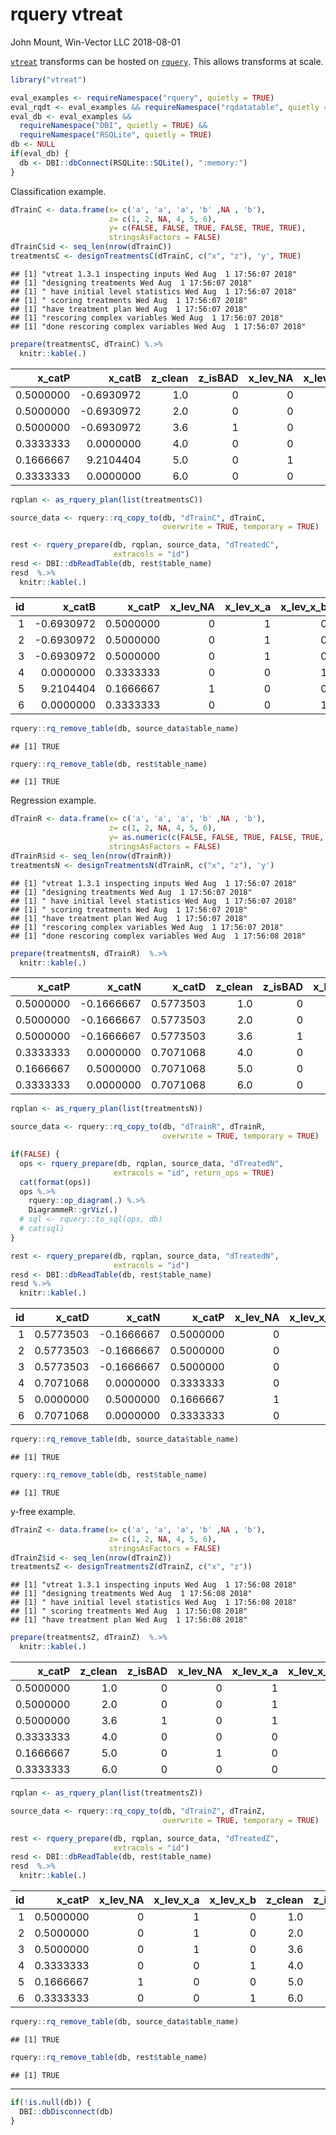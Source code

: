 rquery vtreat
================
John Mount, Win-Vector LLC
2018-08-01

[`vtreat`](https://github.com/WinVector/vtreat) transforms can be hosted on [`rquery`](https://github.com/WinVector/rquery). This allows transforms at scale.

``` r
library("vtreat")

eval_examples <- requireNamespace("rquery", quietly = TRUE)
eval_rqdt <- eval_examples && requireNamespace("rqdatatable", quietly = TRUE)
eval_db <- eval_examples &&
  requireNamespace("DBI", quietly = TRUE) &&
  requireNamespace("RSQLite", quietly = TRUE)
db <- NULL
if(eval_db) {
  db <- DBI::dbConnect(RSQLite::SQLite(), ":memory:")
}
```

Classification example.

``` r
dTrainC <- data.frame(x= c('a', 'a', 'a', 'b' ,NA , 'b'),
                      z= c(1, 2, NA, 4, 5, 6),
                      y= c(FALSE, FALSE, TRUE, FALSE, TRUE, TRUE),
                      stringsAsFactors = FALSE)
dTrainC$id <- seq_len(nrow(dTrainC))
treatmentsC <- designTreatmentsC(dTrainC, c("x", "z"), 'y', TRUE)
```

    ## [1] "vtreat 1.3.1 inspecting inputs Wed Aug  1 17:56:07 2018"
    ## [1] "designing treatments Wed Aug  1 17:56:07 2018"
    ## [1] " have initial level statistics Wed Aug  1 17:56:07 2018"
    ## [1] " scoring treatments Wed Aug  1 17:56:07 2018"
    ## [1] "have treatment plan Wed Aug  1 17:56:07 2018"
    ## [1] "rescoring complex variables Wed Aug  1 17:56:07 2018"
    ## [1] "done rescoring complex variables Wed Aug  1 17:56:07 2018"

``` r
prepare(treatmentsC, dTrainC) %.>%
  knitr::kable(.)
```

|    x\_catP|     x\_catB|  z\_clean|  z\_isBAD|  x\_lev\_NA|  x\_lev\_x\_a|  x\_lev\_x\_b| y     |
|----------:|-----------:|---------:|---------:|-----------:|-------------:|-------------:|:------|
|  0.5000000|  -0.6930972|       1.0|         0|           0|             1|             0| FALSE |
|  0.5000000|  -0.6930972|       2.0|         0|           0|             1|             0| FALSE |
|  0.5000000|  -0.6930972|       3.6|         1|           0|             1|             0| TRUE  |
|  0.3333333|   0.0000000|       4.0|         0|           0|             0|             1| FALSE |
|  0.1666667|   9.2104404|       5.0|         0|           1|             0|             0| TRUE  |
|  0.3333333|   0.0000000|       6.0|         0|           0|             0|             1| TRUE  |

``` r
rqplan <- as_rquery_plan(list(treatmentsC))
```

``` r
source_data <- rquery::rq_copy_to(db, "dTrainC", dTrainC,
                                  overwrite = TRUE, temporary = TRUE)

rest <- rquery_prepare(db, rqplan, source_data, "dTreatedC",
                       extracols = "id")
resd <- DBI::dbReadTable(db, rest$table_name)
resd  %.>%
  knitr::kable(.)
```

|   id|     x\_catB|    x\_catP|  x\_lev\_NA|  x\_lev\_x\_a|  x\_lev\_x\_b|    y|  z\_clean|  z\_isBAD|
|----:|-----------:|----------:|-----------:|-------------:|-------------:|----:|---------:|---------:|
|    1|  -0.6930972|  0.5000000|           0|             1|             0|    0|       1.0|         0|
|    2|  -0.6930972|  0.5000000|           0|             1|             0|    0|       2.0|         0|
|    3|  -0.6930972|  0.5000000|           0|             1|             0|    1|       3.6|         1|
|    4|   0.0000000|  0.3333333|           0|             0|             1|    0|       4.0|         0|
|    5|   9.2104404|  0.1666667|           1|             0|             0|    1|       5.0|         0|
|    6|   0.0000000|  0.3333333|           0|             0|             1|    1|       6.0|         0|

``` r
rquery::rq_remove_table(db, source_data$table_name)
```

    ## [1] TRUE

``` r
rquery::rq_remove_table(db, rest$table_name)
```

    ## [1] TRUE

Regression example.

``` r
dTrainR <- data.frame(x= c('a', 'a', 'a', 'b' ,NA , 'b'),
                      z= c(1, 2, NA, 4, 5, 6),
                      y= as.numeric(c(FALSE, FALSE, TRUE, FALSE, TRUE, TRUE)),
                      stringsAsFactors = FALSE)
dTrainR$id <- seq_len(nrow(dTrainR))
treatmentsN <- designTreatmentsN(dTrainR, c("x", "z"), 'y')
```

    ## [1] "vtreat 1.3.1 inspecting inputs Wed Aug  1 17:56:07 2018"
    ## [1] "designing treatments Wed Aug  1 17:56:07 2018"
    ## [1] " have initial level statistics Wed Aug  1 17:56:07 2018"
    ## [1] " scoring treatments Wed Aug  1 17:56:07 2018"
    ## [1] "have treatment plan Wed Aug  1 17:56:07 2018"
    ## [1] "rescoring complex variables Wed Aug  1 17:56:07 2018"
    ## [1] "done rescoring complex variables Wed Aug  1 17:56:08 2018"

``` r
prepare(treatmentsN, dTrainR)  %.>%
  knitr::kable(.)
```

|    x\_catP|     x\_catN|    x\_catD|  z\_clean|  z\_isBAD|  x\_lev\_NA|  x\_lev\_x\_a|  x\_lev\_x\_b|    y|
|----------:|-----------:|----------:|---------:|---------:|-----------:|-------------:|-------------:|----:|
|  0.5000000|  -0.1666667|  0.5773503|       1.0|         0|           0|             1|             0|    0|
|  0.5000000|  -0.1666667|  0.5773503|       2.0|         0|           0|             1|             0|    0|
|  0.5000000|  -0.1666667|  0.5773503|       3.6|         1|           0|             1|             0|    1|
|  0.3333333|   0.0000000|  0.7071068|       4.0|         0|           0|             0|             1|    0|
|  0.1666667|   0.5000000|  0.7071068|       5.0|         0|           1|             0|             0|    1|
|  0.3333333|   0.0000000|  0.7071068|       6.0|         0|           0|             0|             1|    1|

``` r
rqplan <- as_rquery_plan(list(treatmentsN))
```

``` r
source_data <- rquery::rq_copy_to(db, "dTrainR", dTrainR,
                                  overwrite = TRUE, temporary = TRUE)

if(FALSE) {
  ops <- rquery_prepare(db, rqplan, source_data, "dTreatedN",
                       extracols = "id", return_ops = TRUE)
  cat(format(ops))
  ops %.>%
    rquery::op_diagram(.) %.>%
    DiagrammeR::grViz(.)
  # sql <- rquery::to_sql(ops, db)
  # cat(sql)
}

rest <- rquery_prepare(db, rqplan, source_data, "dTreatedN",
                       extracols = "id")
resd <- DBI::dbReadTable(db, rest$table_name)
resd %.>%
  knitr::kable(.)
```

|   id|    x\_catD|     x\_catN|    x\_catP|  x\_lev\_NA|  x\_lev\_x\_a|  x\_lev\_x\_b|    y|  z\_clean|  z\_isBAD|
|----:|----------:|-----------:|----------:|-----------:|-------------:|-------------:|----:|---------:|---------:|
|    1|  0.5773503|  -0.1666667|  0.5000000|           0|             1|             0|    0|       1.0|         0|
|    2|  0.5773503|  -0.1666667|  0.5000000|           0|             1|             0|    0|       2.0|         0|
|    3|  0.5773503|  -0.1666667|  0.5000000|           0|             1|             0|    1|       3.6|         1|
|    4|  0.7071068|   0.0000000|  0.3333333|           0|             0|             1|    0|       4.0|         0|
|    5|  0.0000000|   0.5000000|  0.1666667|           1|             0|             0|    1|       5.0|         0|
|    6|  0.7071068|   0.0000000|  0.3333333|           0|             0|             1|    1|       6.0|         0|

``` r
rquery::rq_remove_table(db, source_data$table_name)
```

    ## [1] TRUE

``` r
rquery::rq_remove_table(db, rest$table_name)
```

    ## [1] TRUE

y-free example.

``` r
dTrainZ <- data.frame(x= c('a', 'a', 'a', 'b' ,NA , 'b'),
                      z= c(1, 2, NA, 4, 5, 6),
                      stringsAsFactors = FALSE)
dTrainZ$id <- seq_len(nrow(dTrainZ))
treatmentsZ <- designTreatmentsZ(dTrainZ, c("x", "z"))
```

    ## [1] "vtreat 1.3.1 inspecting inputs Wed Aug  1 17:56:08 2018"
    ## [1] "designing treatments Wed Aug  1 17:56:08 2018"
    ## [1] " have initial level statistics Wed Aug  1 17:56:08 2018"
    ## [1] " scoring treatments Wed Aug  1 17:56:08 2018"
    ## [1] "have treatment plan Wed Aug  1 17:56:08 2018"

``` r
prepare(treatmentsZ, dTrainZ)  %.>%
  knitr::kable(.)
```

|    x\_catP|  z\_clean|  z\_isBAD|  x\_lev\_NA|  x\_lev\_x\_a|  x\_lev\_x\_b|
|----------:|---------:|---------:|-----------:|-------------:|-------------:|
|  0.5000000|       1.0|         0|           0|             1|             0|
|  0.5000000|       2.0|         0|           0|             1|             0|
|  0.5000000|       3.6|         1|           0|             1|             0|
|  0.3333333|       4.0|         0|           0|             0|             1|
|  0.1666667|       5.0|         0|           1|             0|             0|
|  0.3333333|       6.0|         0|           0|             0|             1|

``` r
rqplan <- as_rquery_plan(list(treatmentsZ))
```

``` r
source_data <- rquery::rq_copy_to(db, "dTrainZ", dTrainZ,
                                  overwrite = TRUE, temporary = TRUE)

rest <- rquery_prepare(db, rqplan, source_data, "dTreatedZ",
                       extracols = "id")
resd <- DBI::dbReadTable(db, rest$table_name)
resd  %.>%
  knitr::kable(.)
```

|   id|    x\_catP|  x\_lev\_NA|  x\_lev\_x\_a|  x\_lev\_x\_b|  z\_clean|  z\_isBAD|
|----:|----------:|-----------:|-------------:|-------------:|---------:|---------:|
|    1|  0.5000000|           0|             1|             0|       1.0|         0|
|    2|  0.5000000|           0|             1|             0|       2.0|         0|
|    3|  0.5000000|           0|             1|             0|       3.6|         1|
|    4|  0.3333333|           0|             0|             1|       4.0|         0|
|    5|  0.1666667|           1|             0|             0|       5.0|         0|
|    6|  0.3333333|           0|             0|             1|       6.0|         0|

``` r
rquery::rq_remove_table(db, source_data$table_name)
```

    ## [1] TRUE

``` r
rquery::rq_remove_table(db, rest$table_name)
```

    ## [1] TRUE

------------------------------------------------------------------------

``` r
if(!is.null(db)) {
  DBI::dbDisconnect(db)
}
```
